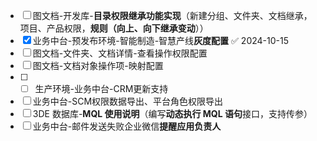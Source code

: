 - [ ] 图文档-开发库-**目录权限继承功能实现**（新建分组、文件夹、文档继承，项目、产品权限，**规则（向上、向下继承变动**））
- [x] 业务中台-预发布环境-智能制造-智慧产线**灰度配置** ✅ 2024-10-15
- [ ] 图文档-文件夹、文档详情-查看操作权限配置
- [ ] 图文档-文档对象操作项-映射配置
- [ ] - [ ] 生产环境-业务中台-CRM更新支持
- [ ] 业务中台-SCM权限数据导出、平台角色权限导出
- [ ] 3DE 数据库-**MQL 使用说明**（编写**动态执行 MQL 语句**接口，支持传参）
- [ ] 业务中台-邮件发送失败企业微信**提醒应用负责人**